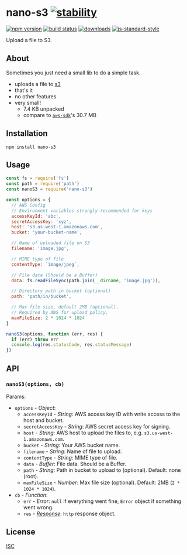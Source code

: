 # nano-s3 [![stability][0]][1]

[![npm version][2]][3] [![build status][4]][5]
[![downloads][8]][9] [![js-standard-style][10]][11]

Upload a file to S3.

[0]: https://img.shields.io/badge/stability-stable-brightgreen.svg?style=flat-square
[1]: https://nodejs.org/api/documentation.html#documentation_stability_index
[2]: https://img.shields.io/npm/v/nano-s3.svg?style=flat-square
[3]: https://npmjs.org/package/nano-s3
[4]: https://img.shields.io/travis/ungoldman/nano-s3/master.svg?style=flat-square
[5]: https://travis-ci.org/ungoldman/nano-s3
[8]: http://img.shields.io/npm/dm/nano-s3.svg?style=flat-square
[9]: https://npmjs.org/package/nano-s3
[10]: https://img.shields.io/badge/code%20style-standard-brightgreen.svg?style=flat-square
[11]: https://github.com/feross/standard

## About

Sometimes you just need a small lib to do a simple task.

- uploads a file to [s3](https://aws.amazon.com/s3/)
- that's it
- no other features
- very small!
  - 7.4 KB unpacked
  - compare to [`aws-sdk`](https://www.npmjs.com/package/aws-sdk)'s 30.7 MB

## Installation

```
npm install nano-s3
```

## Usage

```js
const fs = require('fs')
const path = require('path')
const nanoS3 = require('nano-s3')

const options = {
  // AWS Config
  // Environment variables strongly recommended for keys
  accessKeyId: 'abc',
  secretAccessKey: 'xyz',
  host: 's3.us-west-1.amazonaws.com',
  bucket: 'your-bucket-name',

  // Name of uploaded file on S3
  filename: 'image.jpg',

  // MIME type of file
  contentType: `image/jpeg`,

  // File data (Should be a Buffer)
  data: fs.readFileSync(path.join(__dirname, 'image.jpg')),

  // Directory path in bucket (optional)
  path: 'path/in/bucket',

  // Max file size, default 2MB (optional).
  // Required by AWS for upload policy.
  maxFileSize: 2 * 1024 * 1024
}

nanoS3(options, function (err, res) {
  if (err) throw err
  console.log(res.statusCode, res.statusMessage)
})
```

## API

### `nanoS3(options, cb)`

Params:
- `options` - *Object*:
  - `accessKeyId` - *String*: AWS access key ID with write access to the host and bucket.
  - `secretAccessKey` - *String*: AWS secret access key for signing.
  - `host` - *String*: AWS host to upload the files to, e.g. `s3.us-west-1.amazonaws.com`.
  - `bucket` - *String*: Your AWS bucket name.
  - `filename` - *String*: Name of file to upload.
  - `contentType` - *String*: MIME type of file.
  - `data` - *Buffer*: File data. Should be a Buffer.
  - `path` - *String*: Path in bucket to upload to (optional). Default: none (root).
  - `maxFileSize` - *Number*: Max file size (optional). Default: 2MB (`2 * 1024 * 1024`).
- `cb` - *Function*:
  - `err` - *Error*: `null` if everything went fine, `Error` object if something went wrong.
  - `res` - [*Response*](https://nodejs.org/api/http.html#http_class_http_serverresponse): `http` response object.

## License

[ISC](LICENSE.md)
